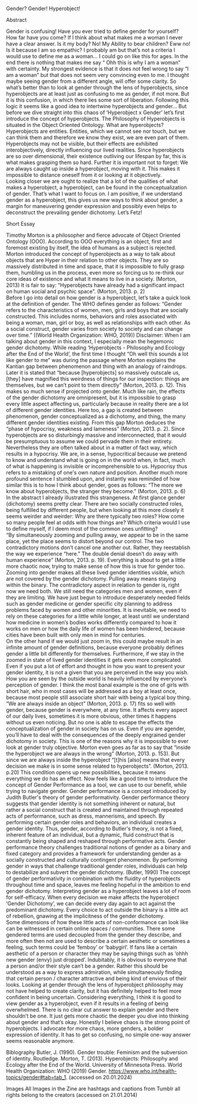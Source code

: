 Gender? Gender! Hyperobject!

Abstract

Gender is confusing! Have you ever tried to define gender for yourself? How far have you come? If I think about what makes me a woman I never have a clear answer. Is it my body? No! My Ability to bear children? Eww no! Is it because I am so empathic? I probably am but that’s not a criteria I would use to define me as a woman…  I could go on like this for ages. In the end there is nothing that makes me say “ Ohh this is why I am a woman” with certainty. My strongest evidence is that it does not feel wrong to say “I am a woman” but that does not seem very convincing even to me.
I thought maybe seeing gender from a different angle, will offer some clarity. So what’s better than to look at gender through the lens of hyperobjects, since hyperobjects are at least just as confusing to me as gender, if not more. But it is this confusion, in which there lies some sort of liberation. 
Following this logic it seems like a good idea to intertwine hyperobjects and gender… But before we dive straight into this chaos of ‘Hyperobject x Gender’ let’s first introduce the concept of hyperobjects.
The Philosophy of Hyperobjects is situated in the Object Oriented Ontology.
What are hyperobjects? Hyperobjects are entities. Entities, which we cannot see nor touch, but we can think them and therefore we know they exist, we are even part of them.  Hyperobjects may not be visible, but their effects are exhibited interobjectively, directly influencing our lived realities. Since hyperobjects are so over dimensional, their existence outliving our lifespan by far, this is what makes grasping them so hard. Further it is important not to forget: We are always caught up inside a hyperobject, moving with it. This makes it impossible to distance oneself from it or looking at it objectively.  
Looking closer we are ought to realize that a lot of the qualities of what makes a hyperobject, a hyperobject, can be found in the conceptualization of gender. That’s what I want to focus on.
I am positive, if we understand gender as a hyperobject, this gives us new ways to think about gender, a margin for maneuvering gender expression and possibly even helps to deconstruct the prevailing gender dichotomy. Let’s Fetz! 


Short Essay

Timothy Morton is a philosopher and fierce advocate of Object Oriented Ontology (OOO). According to OOO everything is an object, first and foremost existing by itself, the idea of humans as a subject is rejected. Morton introduced the concept of hyperobjects as a way to talk about objects that are Hyper  in their relation to other objects. They are so massively distributed in time and space, that it is impossible to fully grasp them, humbling us in the process, even more so forcing us to re-think our core ideas of existence and what it means to live in a society. (Morton, 2013) It is fair to say: “Hyperobjects have already had a significant impact on human social and psychic space”. (Morton, 2013. p. 2)  
Before I go into detail on how gender is a hyperobject, let’s take a quick look at the definition of gender. The WHO defines gender as follows: “Gender refers to the characteristics of women, men, girls and boys that are socially constructed.  This includes norms, behaviors and roles associated with being a woman, man, girl or boy, as well as relationships with each other. As a social construct, gender varies from society to society and can change over time.” ((World Health Organization: WHO, 2019)) 
Disclaimer: When I am talking about gender in this context, I especially mean the hegemonic gender dichotomy. 
While reading ‘Hyperobjects - Philosophy and Ecology after the End of the World’, the first time I thought “Oh well this sounds a lot like gender to me” was during the passage where Morton explains the Kantian gap between phenomenon and thing with an analogy of raindrops. Later it is stated that “because [hyperobjects] so massively outscale us, [they] have magnified this weirdness of things for our inspection: things are themselves, but we can’t point to them directly” (Morton, 2013. p. 12). This makes so much sense if projected onto gender. Much like rain, the effects of the gender dichotomy are omnipresent, but it is impossible to grasp every little aspect affecting us, particularly because in reality there are a lot of different gender identities. Here too, a gap is created between phenomenon, gender conceptualized as a dichotomy, and thing, the many different gender identities existing. From this gap Morton deduces the “phase of hypocrisy, weakness and lameness” (Morton, 2013. p. 2). Since hyperobjects are so disturbingly massive and interconnected, that it would be presumptuous to assume we could pervade them in their entirety. Nevertheless they are often talked about in a matter of fact way, which results in a hypocrisy. We are, in a sense, hypocritical because we pretend to know and understand what is going on in the world when, in fact, much of what is happening is invisible or incomprehensible to us. Hypocrisy thus refers to a mistaking of one's own nature and position.
Another much more profound sentence I stumbled upon, and instantly was reminded of how similar this is to how I think about gender, goes as follows: “The more we know about hyperobjects, the stranger they become.” (Morton, 2013. p. 6) In the abstract I already illustrated this strangeness. At first glance gender (dichotomy) seems pretty clear. There are two socially constructed roles, being fulfilled by different people, but when looking at this more closely it seems weirder and weirder: Why are there typically two roles? How come so many people feel at odds with how things are? Which criteria would I use to define myself, if I deem most of the common ones unfitting?  
“By simultaneously zooming and pulling away, we appear to be in the same place, yet the place seems to distort beyond our control. The two contradictory motions don’t cancel one another out. Rather, they reestablish the way we experience “here.” The double denial doesn’t do away with human experience” (Morton, 2013. p. 19). Everything is about to get a little more chaotic now, trying to make sense of how this is true for gender too. Zooming into gender makes all these lived gender identities visible, which are not covered by the gender dichotomy. Pulling away means staying within the binary. The contradictory aspect in relation to gender is, right now we need both. We still need the categories men and women, even if they are limiting. We have just begun to introduce desperately needed fields such as gender medicine or gender specific city planning to address problems faced by women and other minorities. It is inevitable, we need to rely on these categories for a little while longer, at least until we understand how medicine in women’s bodies works differently compared to how it works on men or how the daily life of women has been hindered, because cities have been built with only men in mind for centuries.  
On the other hand if we would just zoom in, this could maybe result in an infinite amount of gender definitions, because everyone probably defines gender a little bit differently for themselves. Furthermore, if we stay in the zoomed in state of lived gender identities it gets even more complicated. Even if you put a lot of effort and thought in how you want to present your gender identity, it is not a given that you are perceived in the way you wish. How you are seen by the outside world is heavily influenced by everyone’s perception of gender. I think the most banal example is the one of girls with short hair, who in most cases will be addressed as a boy at least once, because most people still associate short hair with being a typical boy thing. 
“We are always inside an object” (Morton, 2013. p. 17) fits so well with gender, because gender is everywhere, at any time. It affects every aspect of our daily lives, sometimes it is more obvious, other times it happens without us even noticing. But no one is able to escape the effects the conceptualization of gender in society has on us. Even if you are agender, you’ll have to deal with the consequences of the deeply engrained gender dichotomy in society. This is one of the reasons why it is impossible to ever look at gender truly objective. Morton even goes as far as to say that “inside the hyperobject we are always in the wrong” (Morton, 2013. p. 153). But since we are always inside the hyperobject “[t]his [also] means that every decision we make is in some sense related to hyperobjects”. (Morton, 2013. p.20)  This condition opens up new possibilities, because it means everything we do has an effect. 
Now feels like a good time to introduce the concept of Gender Performance as a tool, we can use to our benefit, while trying to navigate gender.
Gender performance is a concept introduced by Judith Butler's theory of gender performativity. Gender performance theory suggests that gender identity is not something inherent or natural, but rather a social construct that is created and maintained through repeated acts of performance, such as dress, mannerisms, and speech. By performing certain gender roles and behaviors, an individual creates a gender identity. Thus, gender, according to Butler's theory, is not a fixed, inherent feature of an individual, but a dynamic, fluid construct that is constantly being shaped and reshaped through performative acts. Gender performance theory challenges traditional notions of gender as a binary and fixed category and provides a framework for understanding gender as a socially constructed and culturally contingent phenomenon. By performing gender in ways that challenge traditional gender roles, individuals can help to destabilize and subvert the gender dichotomy. (Butler, 1990)
The concept of gender performativity in combination with the fluidity of hyperobjects throughout time and space, leaves me feeling hopeful in the ambition to end gender dichotomy. Interpreting gender as a hyperobject leaves a lot of room for self-efficacy. When every decision we make affects the hyperobject ‘Gender Dichotomy’, we can decide every day again to act against the predominant dichotomy. Every choice to act outside the binary is a little act of rebellion, gnawing at the implicitness of the gender dichotomy.  
Some dimensions of how these little acts of non-conformance can look like can be witnessed in certain online spaces / communities. There some gendered terms are used decoupled from the gender they describe, and more often then not are used to describe a certain aesthetic or sometimes a feeling, such terms could be ‘femboy’ or ‘babygirl’. If fans like a certain aesthetic of a person or character they may be saying things such as ‘ohhh new gender (envy) just dropped’. Indubitably, it is obvious to everyone that a person and/or their style can’t be a gender. Rather this should be understood as a way to express admiration, while simultaneously finding that certain person / character attractive and being kind of envious of their looks. 
Looking at gender through the lens of hyperobject philosophy may not have helped to create clarity, but it has definitely helped to feel more confident in being uncertain. Considering everything, I think it is good to view gender as a hyperobject, even if it results in a feeling of being overwhelmed. There is no clear cut answer to explain gender and there shouldn’t be one. It just gets more chaotic the deeper you dive into thinking about gender and that’s okay. Honestly I believe chaos is the strong point of hyperobjects. I advocate for more chaos, more genders, a bolder expression of identity. It has to get so confusing, no simple one-way answer seems reasonable anymore. 

Biblography 
Butler, J. (1990). Gender trouble: Feminism and the subversion of identity. Routledge.
Morton, T. (2013). Hyperobjects: Philosophy and Ecology after the End of the World. University of Minnesota Press.
World Health Organization: WHO (2019) Gender. https://www.who.int/health-topics/gender#tab=tab_1. (accessed on 20.01.2024)  

Images 
All Images in the Zine are hashtags and captions from Tumblr all rights belong to the creators (accessed on 21.01.2014)

